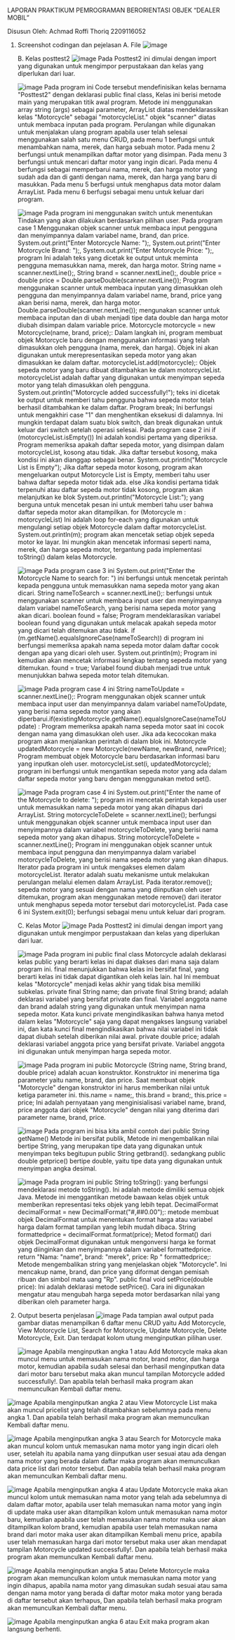 LAPORAN PRAKTIKUM
PEMROGRAMAN BERORIENTASI OBJEK
“DEALER MOBIL”

Disusun Oleh:
Achmad Roffi Thoriq
2209116052

 1.	Screenshot codingan dan pejelasan
    A.	File
   	![image](https://github.com/raffithoriq/post_test_2_PBO/assets/126893861/f79ee341-58d8-4f05-92bc-a7538c9f391f)
   	
   	B.	Kelas posttest2
   	![image](https://github.com/raffithoriq/post_test_2_PBO/assets/126893861/c5d22f92-a8d0-47bb-8629-7ae07a2c4185)
    Pada Posttest2 ini dimulai dengan import yang digunakan untuk mengimpor perpustakaan dan kelas yang diperlukan dari luar.

    ![image](https://github.com/raffithoriq/post_test_2_PBO/assets/126893861/c4224888-65a8-44b7-86a2-f7d0340df2f6)
   	Pada program ini Code tersebut mendefinisikan kelas bernama "Posttest2" dengan deklarasi public final class, Kelas ini berisi metode main yang merupakan titik awal program. Metode ini menggunakan array string (args) sebagai parameter, ArrayList diatas mendeklarassikan kelas "Motorcycle" sebagai "motorcycleList." objek "scanner" diatas untuk membaca inputan pada program. Perulangan while digunakan untuk menjalakan ulang program apabila user telah selesai menggunakan salah satu menu CRUD, pada menu 1 berfungsi untuk menambahkan nama, merek, dan harga sebuah motor. Pada menu 2 berfungsi untuk menampilkan daftar motor yang disimpan. Pada menu 3 berfungsi untuk mencari daftar motor yang ingin dicari. Pada menu 4 berfungsi sebagai memperbarui nama, merek, dan harga motor yang sudah ada dan di ganti dengan nama, merek, dan harga yang baru di masukkan. Pada menu 5 berfugsi untuk menghapus data motor dalam ArrayList. Pada menu 6 berfugsi sebagai menu untuk keluar dari program.

    ![image](https://github.com/raffithoriq/post_test_2_PBO/assets/126893861/763b5a84-0ff5-489b-bea5-fcfbfa5dcbfb)
   	Pada program ini menggunakan switch untuk menentukan Tindakan yang akan dilakukan berdasarkan pilihan user. Pada program case 1 Menggunakan objek scanner untuk membaca input pengguna dan menyimpannya dalam variabel name, brand, dan price. System.out.print("Enter Motorcycle Name: ");, System.out.print("Enter Motorcycle Brand: ");, System.out.print("Enter Motorcycle Price: ");, program Ini adalah teks yang dicetak ke output untuk meminta pengguna memasukkan nama, merek, dan harga motor. String name = scanner.nextLine();, String brand = scanner.nextLine();, double price = double price = Double.parseDouble(scanner.nextLine()); Program menggunakan scanner untuk membaca inputan yang dimasukkan oleh pengguna dan menyimpannya dalam variabel name, brand, price yang akan berisi nama, merek, dan harga motor. Double.parseDouble(scanner.nextLine()); mengunakan scanner untuk membaca inputan dan di ubah menjadi tipe data double dan harga motor diubah disimpan dalam variable price. Motorcycle motorcycle = new Motorcycle(name, brand, price);: Dalam langkah ini, program membuat objek Motorcycle baru dengan menggunakan informasi yang telah dimasukkan oleh pengguna (nama, merek, dan harga). Objek ini akan digunakan untuk merepresentasikan sepeda motor yang akan dimasukkan ke dalam daftar. motorcycleList.add(motorcycle);: Objek sepeda motor yang baru dibuat ditambahkan ke dalam motorcycleList. motorcycleList adalah daftar yang digunakan untuk menyimpan sepeda motor yang telah dimasukkan oleh pengguna. System.out.println("Motorcycle added successfully!"); teks ini dicetak ke output untuk memberi tahu pengguna bahwa sepeda motor telah berhasil ditambahkan ke dalam daftar. Program break; Ini berfungsi untuk mengakhiri case "1" dan menghentikan eksekusi di dalamnya. Ini mungkin terdapat dalam suatu blok switch, dan break digunakan untuk keluar dari switch setelah operasi selesai. Pada program case 2  ini if (motorcycleList.isEmpty())  Ini adalah kondisi pertama yang diperiksa. Program memeriksa apakah daftar sepeda motor, yang disimpan dalam motorcycleList, kosong atau tidak. Jika daftar tersebut kosong, maka kondisi ini akan dianggap sebagai benar. System.out.println("Motorcycle List is Empty"); Jika daftar sepeda motor kosong, program akan mengeluarkan output Motorcycle List is Empty, memberi tahu user bahwa daftar sepeda motor tidak ada. else  Jika kondisi pertama tidak terpenuhi atau daftar sepeda motor tidak kosong, program akan melanjutkan ke blok System.out.println("Motorcycle List:"); yang berguna untuk mencetak pesan ini untuk memberi tahu user bahwa daftar sepeda motor akan ditampilkan. for (Motorcycle m : motorcycleList)  Ini adalah loop for-each yang digunakan untuk mengulangi setiap objek Motorcycle dalam daftar motorcycleList. System.out.println(m); program akan mencetak setiap objek sepeda motor ke layar. Ini mungkin akan mencetak informasi seperti nama, merek, dan harga sepeda motor, tergantung pada implementasi toString() dalam kelas Motorcycle.

    ![image](https://github.com/raffithoriq/post_test_2_PBO/assets/126893861/837ea760-d13a-44a6-baae-e20495aaa0ae)
   	Pada program case 3 ini System.out.print("Enter the Motorcycle Name to search for: ") ini berfungsi untuk mencetak perintah kepada pengguna untuk memasukkan nama sepeda motor yang akan dicari. String nameToSearch = scanner.nextLine();: berfungsi untuk menggunakan scanner untuk membaca input user dan menyimpannya dalam variabel nameToSearch, yang berisi nama sepeda motor yang akan dicari. boolean found = false; Program mendeklarasikan variabel boolean found yang digunakan untuk melacak apakah sepeda motor yang dicari telah ditemukan atau tidak. if (m.getName().equalsIgnoreCase(nameToSearch)) di program ini berfungsi memeriksa apakah nama sepeda motor dalam daftar cocok dengan apa yang dicari oleh user. System.out.println(m); Program ini kemudian akan mencetak informasi lengkap tentang sepeda motor yang ditemukan. found = true; Variabel found diubah menjadi true untuk menunjukkan bahwa sepeda motor telah ditemukan. 

    ![image](https://github.com/raffithoriq/post_test_2_PBO/assets/126893861/d61fb249-fa01-4ff8-96d1-4dcfff33fa95)
    Pada program case 4 ini String nameToUpdate = scanner.nextLine();: Program menggunakan objek scanner untuk membaca input user dan menyimpannya dalam variabel nameToUpdate, yang berisi nama sepeda motor yang akan diperbarui.if(existingMotorcycle.getName().equalsIgnoreCase(nameToUpdate) : Program memeriksa apakah nama sepeda motor saat ini cocok dengan nama yang dimasukkan oleh user. Jika ada kecocokan maka program akan menjalankan perintah di dalam blok ini. Motorcycle updatedMotorcycle = new Motorcycle(newName, newBrand, newPrice); Program membuat objek Motorcycle baru berdasarkan informasi baru yang inputkan oleh user. motorcycleList.set(i, updatedMotorcycle); program ini berfungsi untuk mengantikan sepeda motor yang ada dalam daftar sepeda motor yang baru dengan menggunakan metod set().

    ![image](https://github.com/raffithoriq/post_test_2_PBO/assets/126893861/74248943-7ad3-4a3c-806c-c5d7be899900)
   	Pada program case 4 ini System.out.print("Enter the name of the Motorcycle to delete: "); program ini mencetak perintah kepada user untuk memasukkan nama sepeda motor yang akan dihapus dari ArrayList. String motorcycleToDelete = scanner.nextLine(); berfungsi untuk menggunakan objek scanner untuk membaca input user dan menyimpannya dalam variabel motorcycleToDelete, yang berisi nama sepeda motor yang akan dihapus. String motorcycleToDelete = scanner.nextLine(); Program ini menggunakan objek scanner untuk membaca input pengguna dan menyimpannya dalam variabel motorcycleToDelete, yang berisi nama sepeda motor yang akan dihapus. Iterator pada program ini untuk mengakses elemen dalam motorcycleList. Iterator adalah suatu mekanisme untuk melakukan perulangan melalui elemen dalam ArrayList. Pada  iterator.remove();  sepeda motor yang sesuai dengan nama yang diinputkan oleh user ditemukan, program akan menggunakan metode remove() dari iterator untuk menghapus sepeda motor tersebut dari motorcycleList.  Pada case 6 ini System.exit(0); berfungsi sebagai menu untuk keluar dari program.

    C.	Kelas Motor
   	![image](https://github.com/raffithoriq/post_test_2_PBO/assets/126893861/6e054b2a-52f2-4c1d-8cfb-8359eacbeeba)
   	Pada Posttest2 ini dimulai dengan import yang digunakan untuk mengimpor perpustakaan dan kelas yang diperlukan dari luar.

    ![image](https://github.com/raffithoriq/post_test_2_PBO/assets/126893861/c7a64cf7-3c36-4eac-8d5f-36de0008b5e0)
   	Pada program ini public final class Motorcycle adalah deklarasi kelas public yang berarti kelas ini dapat diakses dari mana saja dalam program ini. final menunjukkan bahwa kelas ini bersifat final, yang berarti kelas ini tidak dapat digantikan oleh kelas lain. hal Ini membuat kelas "Motorcycle" menjadi kelas akhir yang tidak bisa memiliki subkelas. private final String name; dan private final String brand; adalah deklarasi variabel yang bersifat private dan final. Variabel anggota name dan brand adalah string yang digunakan untuk menyimpan nama sepeda motor. Kata kunci private mengindikasikan bahwa hanya metod dalam kelas "Motorcycle" saja yang dapat mengakses langsung variabel ini, dan kata kunci final mengindikasikan bahwa nilai variabel ini tidak dapat diubah setelah diberikan nilai awal. private double price; adalah deklarasi variabel anggota price yang bersifat private. Variabel anggota ini digunakan untuk menyimpan harga sepeda motor.

    ![image](https://github.com/raffithoriq/post_test_2_PBO/assets/126893861/9068460a-a007-4d03-858a-68e89d47a12c)
   	Pada program ini public Motorcycle (String name, String brand, double price) adalah acuan konstruktor. Konstruktor ini menerima tiga parameter yaitu name, brand, dan price. Saat membuat objek "Motorcycle" dengan konstruktor ini harus memberikan nilai untuk ketiga parameter ini. this.name = name;, this.brand = brand;, this.price = price; Ini adalah pernyataan yang menginisialisasi variabel name, brand, price anggota dari objek "Motorcycle" dengan nilai yang diterima dari parameter name, brand, price.

    ![image](https://github.com/raffithoriq/post_test_2_PBO/assets/126893861/c7b49fc8-5149-40c7-8cbd-badd7787792a)
   	Pada program ini bisa kita ambil contoh dari public String getName() Metode ini bersifat publik, Metode ini mengembalikan  nilai bertipe String, yang merupakan tipe data yang digunakan untuk menyimpan teks begitupun public String getbrand(). sedangkang public double getprice() bertipe double, yaitu tipe data yang digunakan untuk menyimpan angka desimal.

    ![image](https://github.com/raffithoriq/post_test_2_PBO/assets/126893861/9f97b58c-5c2f-4e75-b81e-632b5846bdb6)
   	Pada program ini public String toString(): yang berfungsi mendeklarasi metode toString(). Ini adalah metode dimiliki semua objek Java. Metode ini menggantikan metode bawaan  kelas objek untuk memberikan representasi teks objek yang lebih tepat. DecimalFormat decimalFormat = new DecimalFormat("#,##0.00");: metode membuat  objek DecimalFormat untuk menentukan format harga atau variabel harga dalam format tampilan yang lebih mudah dibaca. String formattedprice = decimalFormat.format(price); Metod format() dari objek DecimalFormat digunakan untuk mengonversi harga ke format yang diinginkan dan menyimpannya dalam variabel formattedprice. return "Nama: "name", brand: "merek", price: Rp " formattedprice;: Metode mengembalikan  string yang menjelaskan objek "Motorcycle". Ini mencakup name, brand, dan price yang  diformat dengan  pemisah ribuan dan simbol mata uang "Rp". public final void setPrice(double price): Ini adalah deklarasi metode setPrice(). Cara ini digunakan mengatur atau mengubah harga sepeda motor berdasarkan nilai yang diberikan oleh parameter harga.

2.	Output beserta penjelasan
   ![image](https://github.com/raffithoriq/post_test_2_PBO/assets/126893861/dd396fd9-8b88-45f8-ba24-5b5114e0a18d)
  	Pada tampian awal output pada gambar diatas menampilkan 6 daftar menu CRUD yaitu  Add Motorcycle, View Motorcycle List, Search for Motorcycle, Update Motorcycle, Delete Motorcycle, Exit. Dan terdapat kolom utung menginputkan pilihan user.
  	
  	![image](https://github.com/raffithoriq/post_test_2_PBO/assets/126893861/b7d3f219-13cc-44b6-b830-8f9963d5937e)
  	Apabila menginputkan angka 1 atau Add Motorcycle maka akan muncul menu untuk memasukan nama motor, brand motor, dan harga motor, kemudian apabila sudah selesai dan berhasil menginputkan data dari motor baru tersebut maka akan muncul tampilan Motorcycle added successfully!. Dan apabila telah berhasil maka program akan memunculkan Kembali daftar menu.

   ![image](https://github.com/raffithoriq/post_test_2_PBO/assets/126893861/c4b32fe5-f8d8-4f06-8500-7684a4401477)
   Apabila menginputkan angka 2 atau View Motorcycle List maka akan muncul pricelist yang telah ditambahkan sebelumnya pada menu angka 1. Dan apabila telah berhasil maka program akan memunculkan Kembali daftar menu. 

   ![image](https://github.com/raffithoriq/post_test_2_PBO/assets/126893861/71600b4f-5e89-4fdd-9b02-919eca99d684)
   Apabila menginputkan angka 3 atau Search for Motorcycle maka akan muncul kolom untuk memasukan nama motor yang ingin dicari oleh user, setelah  itu apabila nama yang diinputkan user sesuai atau ada dengan nama motor yang berada dalam daftar maka program akan memunculkan data price list dari  motor tersebut. Dan apabila telah berhasil maka program akan memunculkan Kembali daftar menu.

   ![image](https://github.com/raffithoriq/post_test_2_PBO/assets/126893861/7e516b1d-f3df-4ca5-a13d-088c550c5ffc)
   Apabila menginputkan angka 4 atau Update Motorcycle maka akan muncul kolom untuk memasukan nama motor yang telah ada sebelumnya di dalam daftar motor, apabila user telah memasukan nama motor yang ingin di update maka user akan ditampilkan kolom untuk memasukan nama motor baru, kemudian apabila user telah memasukan nama motor maka user akan ditampilkan kolom brand, kemudian apabila user telah memasukan nama brand dari  motor maka user akan ditampilkan Kembali menu price, apabila user telah memasukan harga dari motor tersebut maka user akan mendapat tampilan Motorcycle updated successfully!. Dan apabila telah berhasil maka program akan memunculkan Kembali daftar menu.

   ![image](https://github.com/raffithoriq/post_test_2_PBO/assets/126893861/8b28b82f-3199-4949-a2c6-048357f83f8f)
   Apabila menginputkan angka 5 atau Delete Motorcycle maka program akan memunculkan kolom untuk memasukan nama motor yang ingin dihapus, apabila nama motor yang dimasukan sudah sesuai atau sama dengan nama motor yang berada di daftar motor maka motor yang berada di daftar tersebut akan terhapus, Dan apabila telah berhasil maka program akan memunculkan Kembali daftar menu.

   ![image](https://github.com/raffithoriq/post_test_2_PBO/assets/126893861/3c5e1f80-c4c7-46dc-9b4d-39974abe84cb)
   Apabila menginputkan angka 6 atau Exit maka program akan langsung berhenti.

















 


